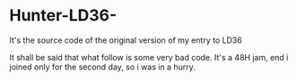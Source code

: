 # Hunter-LD36-
It's the source code of the original version of my entry to LD36

It shall be said that what follow is some very bad code. It's a 48H jam, end i joined only for the second day, so i was in a hurry.